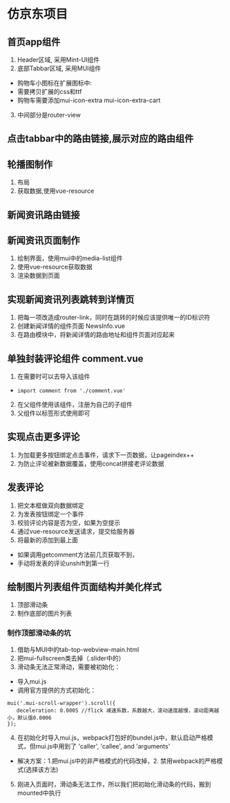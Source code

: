 # 仿京东项目

## 首页app组件
1. Header区域, 采用Mint-UI组件
2. 底部Tabbar区域, 采用MUI组件
 + 购物车小图标在扩展图标中:
 + 需要拷贝扩展的css和ttf
 + 购物车需要添加mui-icon-extra mui-icon-extra-cart
3. 中间部分是router-view

## 点击tabbar中的路由链接,展示对应的路由组件

## 轮播图制作
1. 布局
2. 获取数据,使用vue-resource

## 新闻资讯路由链接

## 新闻资讯页面制作
1. 绘制界面，使用mui中的media-list组件
2. 使用vue-resource获取数据
3. 渲染数据到页面

## 实现新闻资讯列表跳转到详情页
1. 把每一项改造成router-link，同时在跳转的时候应该提供唯一的ID标识符
2. 创建新闻详情的组件页面 NewsInfo.vue
3. 在路由模块中，将新闻详情的路由地址和组件页面对应起来


## 单独封装评论组件 comment.vue
1. 在需要时可以去导入该组件
 + `import comment from './comment.vue'`
2. 在父组件使用该组件，注册为自己的子组件
3. 父组件以标签形式使用即可

## 实现点击更多评论
1. 为加载更多按钮绑定点击事件，请求下一页数据，让pageindex++
2. 为防止评论被新数据覆盖，使用concat拼接老评论数据

## 发表评论
1. 把文本框做双向数据绑定
2. 为发表按钮绑定一个事件
3. 校验评论内容是否为空，如果为空提示
4. 通过vue-resource发送请求，提交给服务器
5. 将最新的添加到最上面
 + 如果调用getcomment方法前几页获取不到，
 + 手动将发表的评论unshift到第一行

## 绘制图片列表组件页面结构并美化样式
1. 顶部滑动条
2. 制作底部的图片列表
### 制作顶部滑动条的坑
1. 借助与MUI中的tab-top-webview-main.html
2. 把mui-fullscreen类去掉（.slider中的）
3. 滑动条无法正常滑动，需要被初始化：
 + 导入mui.js
 + 调用官方提供的方式初始化：
 ```
 mui('.mui-scroll-wrapper').scroll({
 	deceleration: 0.0005 //flick 减速系数，系数越大，滚动速度越慢，滚动距离越小，默认值0.0006
 });
 ```
4. 在初始化时导入mui.js，webpack打包好的bundel.js中，默认启动严格模式，但mui.js中用到了 'caller', 'callee', and 'arguments' 
 + 解决方案：1.把mui.js中的非严格模式的代码改掉，2. 禁用webpack的严格模式(选择该方法)
5. 刚进入页面时，滑动条无法工作，所以我们把初始化滑动条的代码，搬到mounted中执行